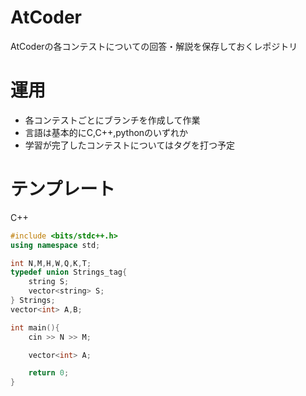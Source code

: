 # AtCoder
AtCoderの各コンテストについての回答・解説を保存しておくレポジトリ

# 運用
- 各コンテストごとにブランチを作成して作業
- 言語は基本的にC,C++,pythonのいずれか
- 学習が完了したコンテストについてはタグを打つ予定 
  
# テンプレート

C++
```C++
#include <bits/stdc++.h>
using namespace std;

int N,M,H,W,Q,K,T;
typedef union Strings_tag{
    string S;
    vector<string> S;
} Strings;
vector<int> A,B;

int main(){
    cin >> N >> M;

    vector<int> A;

    return 0;
}
```